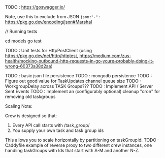 TODO : https://goswagger.io/

Note, use this to exclude from JSON `json:"-"` : https://pkg.go.dev/encoding/json#Marshal

// Running tests

cd models
go test


TODO : Unit tests for HttpPostClient (using https://pkg.go.dev/net/http/httptest, https://medium.com/zus-health/mocking-outbound-http-requests-in-go-youre-probably-doing-it-wrong-60373a38d2aa)

TODO : basic json file persistence
TODO : mongodb persistence
TODO : Figure out good value for TaskUpdates channel queue size
TODO : WorkgroupDelay across TASK Groups???
TODO : Implement API / Server Sent Events
TODO : Implement an (configurably optional) cleanup "cron" for removing old taskgroups


Scaling Note:

Crew is designed so that:
1) Every API call starts with /task_group/<taskGroupId>
2) You supply your own task and task group ids

This allows you to scale horizontally by partitioning on taskGroupId.
TODO - Caddyfile example of reverse proxy to two different crew instances, one handling taskGroups with Ids that start with A-M and another N-Z.
